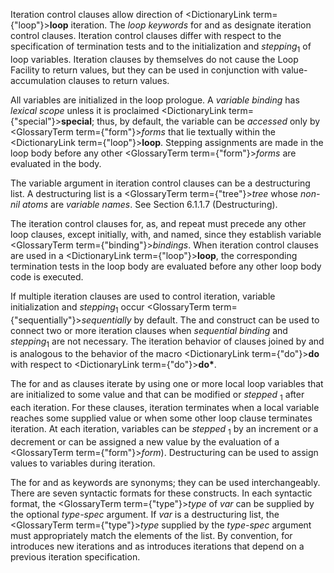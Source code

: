  



Iteration control clauses allow direction of <DictionaryLink  term={"loop"}><b>loop</b></DictionaryLink> iteration. The *loop keywords* for and as designate iteration control clauses. Iteration control clauses differ with respect to the specification of termination tests and to the initialization and *stepping*<sub>1</sub> of loop variables. Iteration clauses by themselves do not cause the Loop Facility to return values, but they can be used in conjunction with value-accumulation clauses to return values. 



All variables are initialized in the loop prologue. A *variable binding* has *lexical scope* unless it is proclaimed <DictionaryLink  term={"special"}><b>special</b></DictionaryLink>; thus, by default, the variable can be *accessed* only by <GlossaryTerm  term={"form"}><i>forms</i></GlossaryTerm> that lie textually within the <DictionaryLink  term={"loop"}><b>loop</b></DictionaryLink>. Stepping assignments are made in the loop body before any other <GlossaryTerm  term={"form"}><i>forms</i></GlossaryTerm> are evaluated in the body. 



The variable argument in iteration control clauses can be a destructuring list. A destructuring list is a <GlossaryTerm  term={"tree"}><i>tree</i></GlossaryTerm> whose *non-nil atoms* are *variable names*. See Section 6.1.1.7 (Destructuring). 



The iteration control clauses for, as, and repeat must precede any other loop clauses, except initially, with, and named, since they establish variable <GlossaryTerm  term={"binding"}><i>bindings</i></GlossaryTerm>. When iteration control clauses are used in a <DictionaryLink  term={"loop"}><b>loop</b></DictionaryLink>, the corresponding termination tests in the loop body are evaluated before any other loop body code is executed. 



If multiple iteration clauses are used to control iteration, variable initialization and *stepping*<sub>1</sub> occur <GlossaryTerm  term={"sequentially"}><i>sequentially</i></GlossaryTerm> by default. The and construct can be used to connect two or more iteration clauses when *sequential binding* and *stepping*<sub>1</sub> are not necessary. The iteration behavior of clauses joined by and is analogous to the behavior of the macro <DictionaryLink  term={"do"}><b>do</b></DictionaryLink> with respect to <DictionaryLink  term={"do"}><b>do\*</b></DictionaryLink>. 







 



 



The for and as clauses iterate by using one or more local loop variables that are initialized to some value and that can be modified or *stepped* <sub>1</sub> after each iteration. For these clauses, iteration terminates when a local variable reaches some supplied value or when some other loop clause terminates iteration. At each iteration, variables can be *stepped* <sub>1</sub> by an increment or a decrement or can be assigned a new value by the evaluation of a <GlossaryTerm  term={"form"}><i>form</i></GlossaryTerm>). Destructuring can be used to assign values to variables during iteration. 



The for and as keywords are synonyms; they can be used interchangeably. There are seven syntactic formats for these constructs. In each syntactic format, the <GlossaryTerm  term={"type"}><i>type</i></GlossaryTerm> of *var* can be supplied by the optional *type-spec* argument. If *var* is a destructuring list, the <GlossaryTerm  term={"type"}><i>type</i></GlossaryTerm> supplied by the *type-spec* argument must appropriately match the elements of the list. By convention, for introduces new iterations and as introduces iterations that depend on a previous iteration specification. 



